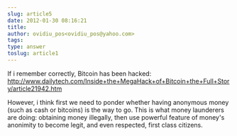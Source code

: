 ```yaml
---
slug: article5
date: 2012-01-30 08:16:21
title: 
author: ovidiu_pos<ovidiu_pos@yahoo.com>
tags: 
type: answer
toslug: article1
---
```

<p>If i remember correctly, Bitcoin has been hacked:
<a href="http://www.dailytech.com/Inside+the+MegaHack+of+Bitcoin+the+Full+Story/article21942.htm">http://www.dailytech.com/Inside+the+MegaHack+of+Bitcoin+the+Full+Story/article21942.htm</a></p>
<p>However, i think first we need to ponder whether having anonymous money (such as cash or bitcoins) is the way to go. This is what money launderers are doing: obtaining money illegally, then use powerful feature of money's anonimity to become legit, and even respected, first class citizens.</p>
